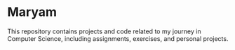 # Maryam
This repository contains projects and code related to my journey in Computer Science, including assignments, exercises, and personal projects. 
